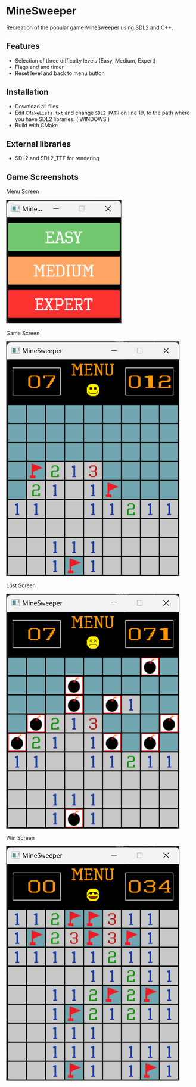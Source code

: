 # MineSweeper

Recreation of the popular game MineSweeper using SDL2 and C++.

## Features
- Selection of three difficulty levels (Easy, Medium, Expert)
- Flags and and timer
- Reset level and back to menu button

## Installation
- Download all files
- Edit `CMakeLists.txt` and change `SDL2_PATH` on line 19, to the path where you have SDL2 libraries. ( WINDOWS )
- Build with CMake

## External libraries
- SDL2 and SDL2_TTF for rendering

## Game Screenshots

Menu Screen

![Menu](resources/Menu.png)

Game Screen

![GameScreen](resources/GameScreen.png)

Lost Screen

![LostScreen](resources/LostScreen.png)

Win Screen

![WinScreen](resources/WinScreen.png)